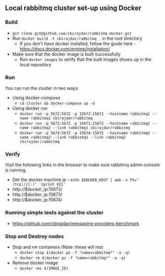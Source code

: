 ## Local rabbitmq cluster set-up using Docker

### Build

- ```git clone git@github.com:cbirajdar/rabbitmq-docker.git```
- Run ```docker build -t cbirajdar/rabbitmq .``` in the root directory
  - If you don't have docker installed, follow the guide here - https://docs.docker.com/engine/installation/
- Make sure that the docker image is built successfully
  - Run ```docker images``` to verify that the built images shows up in the local repository

### Run

You can run the cluster in two ways:
- Using docker-compose
  - ```cd cluster && docker-compose up -d```
- Using docker run
  - ```docker run -p 5672:5672 -p 15672:15672 --hostname rabbitmq1 --name rabbitmq1 cbirajdar/rabbitmq```
  - ```docker run -p 5673:5672 -p 15673:15672 --hostname rabbitmq2 --name rabbitmq2 --link rabbitmq1 cbirajdar/rabbitmq```
  - ```docker run -p 5674:5672 -p 15674:15672 --hostname rabbitmq3 --name rabbitmq3 --link rabbitmq1 --link rabbitmq2 cbirajdar/rabbitmq```

### Verify

Visit the following links in the browser to make sure rabbitmq admin console is running.

- Get the docker machine ip - ```echo $DOCKER_HOST | awk -v FS="(tcp://|:)" '{print $2}'```
- http://$docker_ip:15672/
- http://$docker_ip:15673/
- http://$docker_ip:15674/


### Running simple tests against the cluster
- https://github.com/cbirajdar/messaging-providers-benchmark

### Stop and Destroy nodes

- Stop and rm containers (Note: these will mo)
  - ```docker stop $(docker ps -f "name=rabbitmq*" -a -q)```
  - ```docker rm $(docker ps -f "name=rabbitmq*" -a -q)```
- Remove docker image
  - ```docker rmi $(IMAGE_ID)```

